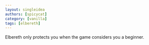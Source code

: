 ```yaml
---
layout: singleidea
authors: [spicycat]
category: [vanilla]
tags: [elbereth]
---
```

Elbereth only protects you when the game considers you a beginner.
